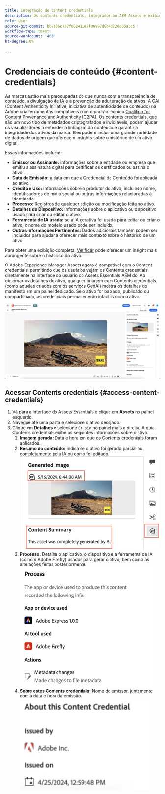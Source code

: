 ```yaml
---
title: integração do Content credentials
description: Os contents credentials, integrados ao AEM Assets e exibidos na interface do usuário do AEM Assets Essentials, podem oferecer contexto no histórico de um ativo, incluindo como ele foi criado e quem estava envolvido na sua criação. Como um rótulo nutricional para conteúdo digital, os Contents credentials podem ajudar a aumentar a transparência e a criar confiança com os públicos-alvo.
role: User
source-git-commit: bb7a86c737f862411e2f06997d8b4d720d55a3c5
workflow-type: tm+mt
source-wordcount: '463'
ht-degree: 0%

---
```



# Credenciais de conteúdo {#content-credentials}

As marcas estão mais preocupadas do que nunca com a transparência de conteúdo, a divulgação de IA e a prevenção da adulteração de ativos. A CAI (Content Authenticity Initiative, iniciativa de autenticidade de conteúdo) na Adobe cria ferramentas compatíveis com o padrão técnico [Coalition for Content Provenance and Authenticity](https://c2pa.org/specifications/specifications/1.1/specs/C2PA_Specification.html#_trust_model) (C2PA). Os contents credentials, que são um novo tipo de metadados criptografados e invioláveis, podem ajudar os visualizadores a entender a linhagem do conteúdo e garantir a integridade dos ativos da marca. Eles podem incluir uma grande variedade de dados de origem que oferecem insights sobre o histórico de um ativo digital.

Essas informações incluem:

* **Emissor ou Assinante:** informações sobre a entidade ou empresa que emitiu a assinatura digital para certificar os certificados ou assina o ativo.
* **Data de Emissão:** a data em que a Credencial de Conteúdo foi aplicada ao ativo.
* **Crédito e Uso:** Informações sobre o produtor do ativo, incluindo nome, identificadores de mídia social ou outras informações relacionadas à identidade.
* **Processo:** Registros de qualquer edição ou modificação feita no ativo.
* **Detalhes do Dispositivo:** Informações sobre o aplicativo ou dispositivo usado para criar ou editar o ativo.
* **Ferramenta de IA usada:** se a IA gerativa foi usada para editar ou criar o ativo, o nome do modelo usado pode ser incluído.
* **Outras Informações Pertinentes:** Dados adicionais também podem ser incluídos para ajudar a oferecer mais contexto sobre o histórico de um ativo.

Para obter uma exibição completa, [Verificar](https://contentcredentials.org/verify) pode oferecer um insight mais abrangente sobre o histórico do ativo.

O Adobe Experience Manager Assets agora é compatível com o Content credentials, permitindo que os usuários vejam os Contents credentials diretamente na interface do usuário do Assets Essentials AEM do. Ao observar os detalhes do ativo, qualquer imagem com Contents credentials (como aqueles criados com os serviços GenAI) mostra os detalhes do manifesto em um painel dedicado. Se o ativo for baixado, publicado ou compartilhado, as credenciais permanecerão intactas com o ativo.

![ativos](/help/using/assets/content-credentials.png)

## Acessar Contents credentials {#access-content-credentials}

1. Vá para a interface do Assets Essentials e clique em **Assets** no painel esquerdo.
1. Navegue até uma pasta e selecione o ativo desejado.
1. Clique em **Detalhes** e selecione `Cr pin` no painel mais à direita. A guia Contents credentials exibe as seguintes informações sobre o ativo.
   1. **Imagem gerada:** Data e hora em que os Contents credentials foram aplicados.
   1. **Resumo do conteúdo:** indica se o ativo foi gerado parcial ou completamente pela IA ou como foi editado.
      ![resumo do conteúdo](/help/using/assets/content-credentials1.png)
   1. **Processo:** Detalha o aplicativo, o dispositivo e a ferramenta de IA (como o Adobe Firefly) usados para gerar o ativo, bem como as alterações feitas posteriormente.
      ![processo](/help/using/assets/CR-Process.png)
   1. **Sobre estes Contents credentials:** Nome do emissor, juntamente com a data e hora da emissão.
      ![emissor](/help/using/assets/CR-issuer.png)
